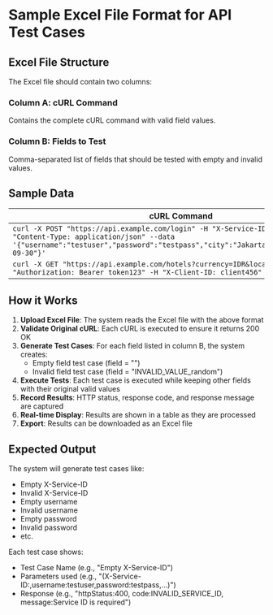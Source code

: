 # Sample Excel File Format for API Test Cases

## Excel File Structure

The Excel file should contain two columns:

### Column A: cURL Command
Contains the complete cURL command with valid field values.

### Column B: Fields to Test
Comma-separated list of fields that should be tested with empty and invalid values.

## Sample Data

| cURL Command | Fields to Test |
|--------------|----------------|
| `curl -X POST "https://api.example.com/login" -H "X-Service-ID: service123" -H "Content-Type: application/json" --data '{"username":"testuser","password":"testpass","city":"Jakarta","startDate":"2025-09-30"}'` | `X-Service-ID,username,password,city` |
| `curl -X GET "https://api.example.com/hotels?currency=IDR&location=Jakarta" -H "Authorization: Bearer token123" -H "X-Client-ID: client456"` | `currency,location,Authorization,X-Client-ID` |

## How it Works

1. **Upload Excel File**: The system reads the Excel file with the above format
2. **Validate Original cURL**: Each cURL is executed to ensure it returns 200 OK
3. **Generate Test Cases**: For each field listed in column B, the system creates:
   - Empty field test case (field = "")
   - Invalid field test case (field = "INVALID_VALUE_random")
4. **Execute Tests**: Each test case is executed while keeping other fields with their original valid values
5. **Record Results**: HTTP status, response code, and response message are captured
6. **Real-time Display**: Results are shown in a table as they are processed
7. **Export**: Results can be downloaded as an Excel file

## Expected Output

The system will generate test cases like:

- Empty X-Service-ID
- Invalid X-Service-ID  
- Empty username
- Invalid username
- Empty password
- Invalid password
- etc.

Each test case shows:
- Test Case Name (e.g., "Empty X-Service-ID")
- Parameters used (e.g., "(X-Service-ID:,username:testuser,password:testpass,...)")
- Response (e.g., "httpStatus:400, code:INVALID_SERVICE_ID, message:Service ID is required")